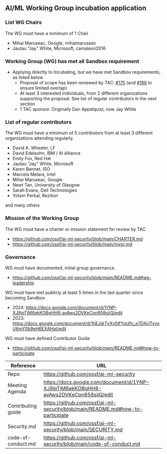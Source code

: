## AI/ML Working Group incubation application

### List WG Chairs

The WG must have a minimum of 1 Chair

* Mihai Maruseac, Google, mihaimaruseac
* Jautau "Jay" White, Microsoft, camaleon2016

### Working Group (WG) has met all Sandbox requirement

* Applying directly to Incubating, but we have met Sandbox requirements, as
  listed below
  * Proposal of scope has been reviewed by TAC: [#175](https://github.com/ossf/tac/issues/175) (and [#188](https://github.com/ossf/tac/issues/188) to ensure limited overlap)
  * At least 3 interested individuals, from 2 different organizations supporting the proposal. See list of regular contributors in the next section
  * 1 TAC sponsor. Originally Dan Appelquist, now Jay White

### List of regular contributors

The WG must have a minimum of 5 contributors from at least 3 different
organizations attending regularly.

* David A. Wheeler, LF
* David Edelsohn, IBM / AI Alliance
* Emily Fox, Red Hat
* Jautau "Jay" White, Microsoft
* Karen Bennet, ISO
* Marcela Melara, Intel
* Mihai Maruseac, Google
* Newt Tan, University of Glasgow
* Sarah Evans, Dell Technologies
* Yotam Perkal, Rezilion

and many others

### Mission of the Working Group

The WG must have a charter or mission statement for review by TAC

* https://github.com/ossf/ai-ml-security/blob/main/CHARTER.md
* https://github.com/ossf/ai-ml-security/blob/main/mvsr.md

### Governance

WG must have documented, initial group governance.

* https://github.com/ossf/ai-ml-security/blob/main/README.md#wg-leadership

WG must have met publicly at least 5 times in the last quarter since becoming
Sandbox

* 2024: https://docs.google.com/document/d/1YNP-XJ9jpTjM6ekKOBgHH8-avAws2DVKeCpn858siiQ/edit
* 2023: https://docs.google.com/document/d/1hEJdr7yXv5tfYpUfn_e7DAUTyvoU6mY0b9eH6EXAHaI/edit

WG must have defined Contributor Guide

* https://github.com/ossf/ai-ml-security/blob/main/README.md#how-to-participate

 Reference              | URL |
|-----------------------|-----|
| Repo                  | https://github.com/ossf/ai-ml-security |
| Meeting Agenda        | https://docs.google.com/document/d/1YNP-XJ9jpTjM6ekKOBgHH8-avAws2DVKeCpn858siiQ/edit |
| Contributing guide    | https://github.com/ossf/ai-ml-security/blob/main/README.md#how-to-participate |
| Security.md           | https://github.com/ossf/ai-ml-security/blob/main/SECURITY.md |
| code-of-conduct.md    | https://github.com/ossf/ai-ml-security/blob/main/code-of-conduct.md |
